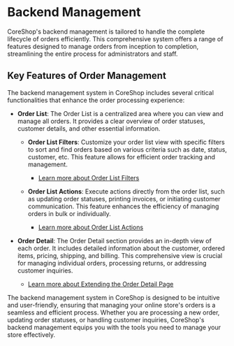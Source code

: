 # Backend Management

CoreShop's backend management is tailored to handle the complete lifecycle of orders efficiently. This comprehensive
system offers a range of features designed to manage orders from inception to completion, streamlining the entire
process for administrators and staff.

## Key Features of Order Management

The backend management system in CoreShop includes several critical functionalities that enhance the order processing
experience:

- **Order List**: The Order List is a centralized area where you can view and manage all orders. It provides a clear
  overview of order statuses, customer details, and other essential information.

    - **Order List Filters**: Customize your order list view with specific filters to sort and find orders based on
      various criteria such as date, status, customer, etc. This feature allows for efficient order tracking and
      management.
        - [Learn more about Order List Filters](./01_OrderList_Filter.md)

    - **Order List Actions**: Execute actions directly from the order list, such as updating order statuses, printing
      invoices, or initiating customer communication. This feature enhances the efficiency of managing orders in bulk or
      individually.
        - [Learn more about Order List Actions](02_OrderList_Action.md)

- **Order Detail**: The Order Detail section provides an in-depth view of each order. It includes detailed information
  about the customer, ordered items, pricing, shipping, and billing. This comprehensive view is crucial for managing
  individual orders, processing returns, or addressing customer inquiries.
    - [Learn more about Extending the Order Detail Page](03_Extend_OrderDetail.md)
  
The backend management system in CoreShop is designed to be intuitive and user-friendly, ensuring that managing your
online store's orders is a seamless and efficient process. Whether you are processing a new order, updating order
statuses, or handling customer inquiries, CoreShop's backend management equips you with the tools you need to manage
your store effectively.


